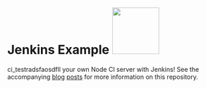 # Jenkins Example <img src="https://raw.github.com/strongloop-community/jenkins-example/master/fake-status-icon.png" width="106px"/>

ci_testradsfaosdfll your own Node CI server with Jenkins!  See the accompanying [blog](http://strongloop.com/strongblog/roll-your-own-node-js-ci-server-with-jenkins-part-1/) [posts](http://strongloop.com/strongblog/roll-your-own-node-js-ci-server-with-jenkins-part-2/) for more information on this repository.
